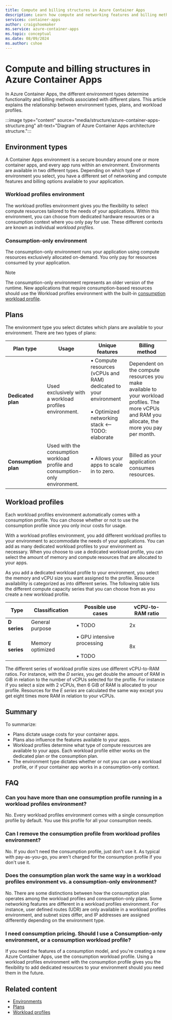 ```yaml
---
title: Compute and billing structures in Azure Container Apps
description: Learn how compute and networking features and billing methods are structured in Azure Container Apps 
services: container-apps
author: craigshoemaker
ms.service: azure-container-apps
ms.topic: conceptual
ms.date: 08/09/2024
ms.author: cshoe
---
```


# Compute and billing structures in Azure Container Apps

In Azure Container Apps, the different environment types determine functionality and billing methods associated with different plans. This article explains the relationship between environment types, plans, and workload profiles.

:::image type="content" source="media/structure/azure-container-apps-structure.png" alt-text="Diagram of Azure Container Apps architecture structure.":::

## Environment types

A Container Apps environment is a secure boundary around one or more container apps, and every app runs within an environment. Environments are available in two different types. Depending on which type of environment you select, you have a different set of networking and compute features and billing options available to your application.

### Workload profiles environment

The workload profiles environment gives you the flexibility to select compute resources tailored to the needs of your applications. Within this environment, you can choose from dedicated hardware resources or a consumption context where you only pay for use. These different contexts are known as individual *workload profiles*.

### Consumption-only environment

The consumption-only environment runs your application using compute resources exclusively allocated on-demand. You only pay for resources consumed by your application.

> [!NOTE]
> The consumption-only environment represents an older version of the runtime. New applications that require consumption-based resources should use the Workload profiles environment with the built-in [consumption workload profile](#workload-profiles).

## Plans

The environment type you select dictates which plans are available to your environment. There are two types of plans:

| Plan type | Usage | Unique features | Billing method |
|---|---|---|---|
| **Dedicated plan** | Used exclusively with a workload profiles environment. | ▪️ Compute resources (vCPUs and RAM) dedicated to your environment<br><br>▪️ Optimized networking stack <-- TODO: elaborate | Dependent on the compute resources you make available to your workload profiles. The more vCPUs and RAM you allocate, the more you pay per month. |
| **Consumption plan** | Used with the consumption workload profile and consumption-only environment. | ▪️ Allows your apps to scale in to zero. | Billed as your application consumes resources. |

## Workload profiles

Each workload profiles environment automatically comes with a consumption profile. You can choose whether or not to use the consumption profile since you only incur costs for usage.

With a workload profiles environment, you add different workload profiles to your environment to accommodate the needs of your applications. You can add as many dedicated workload profiles to your environment as necessary. When you choose to use a dedicated workload profile, you can select the amount of memory and compute resources that are allocated to your apps.

As you add a dedicated workload profile to your environment, you select the memory and vCPU size you want assigned to the profile. Resource availability is categorized as into different series. The following table lists the different compute capacity series that you can choose from as you create a new workload profile.

| Type | Classification | Possible use cases | vCPU-to-RAM ratio |
|---|---|---|---|
| **D series** | General purpose | ▪️ TODO | 2x |
| **E series** | Memory optimized | ▪️ GPU intensive processing<br><br>▪️ TODO | 8x |

The different series of workload profile sizes use different vCPU-to-RAM ratios. For instance, with the *D series*, you get double the amount of RAM in GiB in relation to the number of vCPUs selected for the profile. For instance if you select a size with 2 vCPUs, then 6 GiB of RAM is allocated to your profile. Resources for the *E series* are calculated the same way except you get eight times more RAM in relation to your vCPUs.

## Summary

To summarize:

- Plans dictate usage costs for your container apps.
- Plans also influence the features available to your apps.
- Workload profiles determine what type of compute resources are available to your apps. Each workload profile either works on the dedicated plan or the consumption plan.
- The environment type dictates whether or not you can use a workload profile, or if your container app works in a consumption-only context.

## FAQ

### Can you have more than one consumption profile running in a workload profiles environment?

No. Every workload profiles environment comes with a single consumption profile by default. You use this profile for all your consumption needs.

### Can I remove the consumption profile from workload profiles environment?

No. If you don't need the consumption profile, just don't use it. As typical with pay-as-you-go, you aren't charged for the consumption profile if you don't use it.

### Does the consumption plan work the same way in a workload profiles environment vs. a consumption-only environment?

No. There are some distinctions between how the consumption plan operates among the workload profiles and consumption-only plans. Some networking features are different in a workload profiles environment. For instance, user defined routes (UDR) are only available in a workload profiles environment, and subnet sizes differ, and IP addresses are assigned differently depending on the environment type.

### I need consumption pricing. Should I use a Consumption-only environment, or a consumption workload profile?

If you need the features of a consumption model, and you're creating a new Azure Container Apps, use the consumption workload profile. Using a workload profiles environment with the consumption profile gives you the flexibility to add dedicated resources to your environment should you need them in the future.

## Related content

- [Environments](environment.md)
- [Plans](plans.md)
- [Workload profiles](workload-profiles-overview.md)